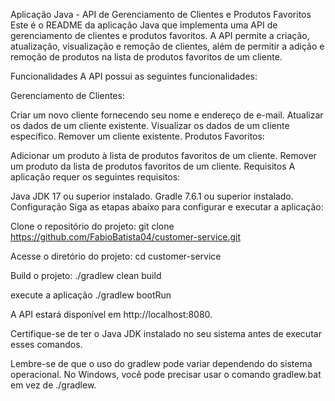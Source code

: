 Aplicação Java - API de Gerenciamento de Clientes e Produtos Favoritos
Este é o README da aplicação Java que implementa uma API de gerenciamento de clientes e produtos favoritos. A API permite a criação, atualização, visualização e remoção de clientes, além de permitir a adição e remoção de produtos na lista de produtos favoritos de um cliente.

Funcionalidades
A API possui as seguintes funcionalidades:

Gerenciamento de Clientes:

Criar um novo cliente fornecendo seu nome e endereço de e-mail.
Atualizar os dados de um cliente existente.
Visualizar os dados de um cliente específico.
Remover um cliente existente.
Produtos Favoritos:

Adicionar um produto à lista de produtos favoritos de um cliente.
Remover um produto da lista de produtos favoritos de um cliente.
Requisitos
A aplicação requer os seguintes requisitos:

Java JDK 17 ou superior instalado.
Gradle 7.6.1 ou superior instalado.
Configuração
Siga as etapas abaixo para configurar e executar a aplicação:

Clone o repositório do projeto:
git clone https://github.com/FabioBatista04/customer-service.git

Acesse o diretório do projeto:
cd customer-service

Build o projeto:
./gradlew clean build

execute a aplicação
./gradlew bootRun

A API estará disponível em http://localhost:8080.

Certifique-se de ter o Java JDK instalado no seu sistema antes de executar esses comandos. 

Lembre-se de que o uso do gradlew pode variar dependendo do sistema operacional. No Windows, você pode precisar usar o comando gradlew.bat em vez de ./gradlew.